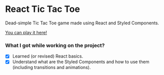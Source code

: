 # React Tic Tac Toe

Dead-simple Tic Tac Toe game made using React and Styled Components.

[You can play it here!](https://react-tictactoe.brachkoff.now.sh)

### What I got while working on the project?

- [x] Learned (or revised) React basics.
- [x] Understand what are the Styled Components and how to use them (including transitions and animations).
